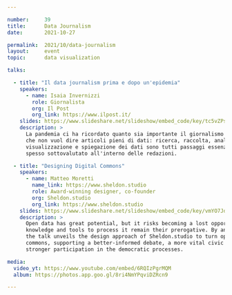 ```yaml
---

number:     39
title:      Data Journalism
date:       2021-10-27

permalink:  2021/10/data-journalism
layout:     event
topic:      data visualization

talks:

  - title: "Il data journalism prima e dopo un'epidemia"
    speakers:
      - name: Isaia Invernizzi
        role: Giornalista
        org: Il Post
        org_link: https://www.ilpost.it/
    slides: https://www.slideshare.net/slideshow/embed_code/key/tc5vZPspsAvZae
    description: >
      La pandemia ci ha ricordato quanto sia importante il giornalismo fatto con i dati,
      che non vuol dire articoli pieni di dati: ricerca, raccolta, analisi, aggregazione,
      visualizzazione e spiegazione dei dati sono tutti passaggi essenziali di un lavoro
      spesso sottovalutato all'interno delle redazioni.

  - title: "Designing Digital Commons"
    speakers:
      - name: Matteo Moretti
        name_link: https://www.sheldon.studio
        role: Award-winning designer, co-founder
        org: Sheldon.studio
        org_link: https://www.sheldon.studio
    slides: https://www.slideshare.net/slideshow/embed_code/key/vmYO7Jd1OTYzzc
    description: >
      Open data has great potential, but it risks becoming a lost opportunity if the insiders'
      knowledge and tools to process it remain their prerogative. By analysing two case studies,
      the talk unveils the design approach of Sheldon.studio to turn open data into a digital
      commons, supporting a better-informed debate, a more vital civic consciousness, and fostering
      stronger participation in the democratic processes.

media:
  video_yt: https://www.youtube.com/embed/6RQIzPgrMQM
  album: https://photos.app.goo.gl/8ri4NmYPqviDZRcn9

---
```

